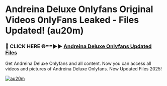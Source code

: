 # Andreina Deluxe Onlyfans Original Videos 0nlyFans Leaked - Files Updated! (au20m)

<h3>🔴 CLICK HERE 🌐==►► <a href="https://tinyurl.com/ms9xzufz" rel="nofollow">Andreina Deluxe Onlyfans Updated Files</a></h3>

Get Andreina Deluxe Onlyfans and all content. Now you can access all videos and pictures of Andreina Deluxe Onlyfans. New Updated Files 2025!

[![au20m](https://i.imgur.com/ppqm5kG.gif)](https://tinyurl.com/ms9xzufz)
